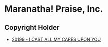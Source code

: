 # Maranatha! Praise, Inc.

## Copyright Holder

- [20199 - I CAST ALL MY CARES UPON YOU](/hymns/20199.md)

